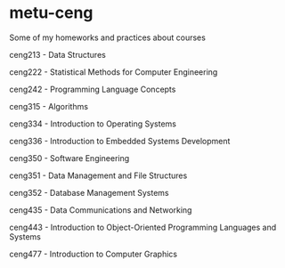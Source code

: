 # metu-ceng
Some of my homeworks and practices about courses

ceng213 - Data Structures

ceng222 - Statistical Methods for Computer Engineering

ceng242 - Programming Language Concepts

ceng315 - Algorithms

ceng334 - Introduction to Operating Systems

ceng336 - Introduction to Embedded Systems Development

ceng350 - Software Engineering

ceng351 - Data Management and File Structures

ceng352 - Database Management Systems

ceng435 - Data Communications and Networking

ceng443 - Introduction to Object-Oriented Programming Languages and Systems

ceng477 - Introduction to Computer Graphics
